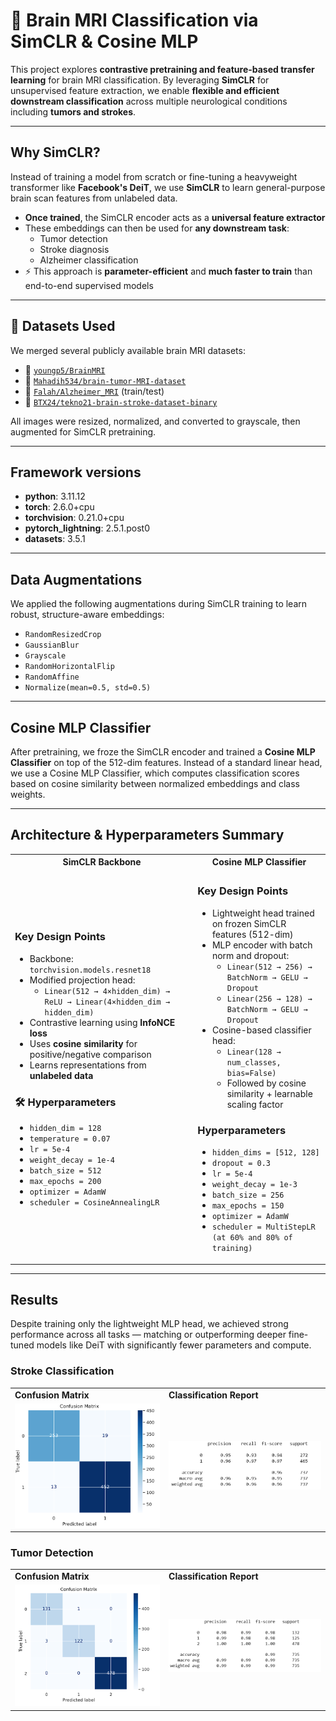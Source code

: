 # 🧠 Brain MRI Classification via SimCLR & Cosine MLP

This project explores **contrastive pretraining and feature-based transfer learning** for brain MRI classification. By leveraging **SimCLR** for unsupervised feature extraction, we enable **flexible and efficient downstream classification** across multiple neurological conditions including **tumors and strokes**.

---

## Why SimCLR?

Instead of training a model from scratch or fine-tuning a heavyweight transformer like **Facebook's DeiT**, we use **SimCLR** to learn general-purpose brain scan features from unlabeled data.

- **Once trained**, the SimCLR encoder acts as a **universal feature extractor**
- These embeddings can then be used for **any downstream task**:
  - Tumor detection
  - Stroke diagnosis
  - Alzheimer classification
- ⚡ This approach is **parameter-efficient** and **much faster to train** than end-to-end supervised models

---

## 🧬 Datasets Used

We merged several publicly available brain MRI datasets:

- 🧠 [`youngp5/BrainMRI`](https://huggingface.co/datasets/youngp5/BrainMRI)
- 🧠 [`Mahadih534/brain-tumor-MRI-dataset`](https://huggingface.co/datasets/Mahadih534/brain-tumor-MRI-dataset)
- 🧠 [`Falah/Alzheimer_MRI`](https://huggingface.co/datasets/Falah/Alzheimer_MRI) (train/test)
- 🧠 [`BTX24/tekno21-brain-stroke-dataset-binary`](https://huggingface.co/datasets/BTX24/tekno21-brain-stroke-dataset-binary)

All images were resized, normalized, and converted to grayscale, then augmented for SimCLR pretraining.

---

## Framework versions

- **python**: 3.11.12
- **torch**: 2.6.0+cpu
- **torchvision**: 0.21.0+cpu
- **pytorch_lightning**: 2.5.1.post0
- **datasets**: 3.5.1

---

## Data Augmentations

We applied the following augmentations during SimCLR training to learn robust, structure-aware embeddings:

- `RandomResizedCrop`
- `GaussianBlur`
- `Grayscale`
- `RandomHorizontalFlip`
- `RandomAffine`
- `Normalize(mean=0.5, std=0.5)`

---

## Cosine MLP Classifier

After pretraining, we froze the SimCLR encoder and trained a **Cosine MLP Classifier** on top of the 512-dim features.
Instead of a standard linear head, we use a Cosine MLP Classifier, which computes classification scores based on cosine similarity between normalized embeddings and class weights.

---

## Architecture & Hyperparameters Summary

<table>
<tr>
<th style="text-align:center"> SimCLR Backbone</th>
<th style="text-align:center"> Cosine MLP Classifier</th>
</tr>
<tr>
<td>

###  Key Design Points

- Backbone: `torchvision.models.resnet18`
- Modified projection head:
  - `Linear(512 → 4×hidden_dim) → ReLU → Linear(4×hidden_dim → hidden_dim)`
- Contrastive learning using **InfoNCE loss**
- Uses **cosine similarity** for positive/negative comparison
- Learns representations from **unlabeled data**

### 🛠️ Hyperparameters

- `hidden_dim = 128`
- `temperature = 0.07`
- `lr = 5e-4`
- `weight_decay = 1e-4`
- `batch_size = 512`
- `max_epochs = 200`
- `optimizer = AdamW`
- `scheduler = CosineAnnealingLR`

</td>
<td>

###  Key Design Points

- Lightweight head trained on frozen SimCLR features (512-dim)
- MLP encoder with batch norm and dropout:
  - `Linear(512 → 256) → BatchNorm → GELU → Dropout`
  - `Linear(256 → 128) → BatchNorm → GELU → Dropout`
- Cosine-based classifier head:
  - `Linear(128 → num_classes, bias=False)`
  - Followed by cosine similarity + learnable scaling factor

###  Hyperparameters

- `hidden_dims = [512, 128]`
- `dropout = 0.3`
- `lr = 5e-4`
- `weight_decay = 1e-3`
- `batch_size = 256`
- `max_epochs = 150`
- `optimizer = AdamW`
- `scheduler = MultiStepLR (at 60% and 80% of training)`

</td>
</tr>
</table>

---

## Results
Despite training only the lightweight MLP head, we achieved strong performance across all tasks — matching or outperforming deeper fine-tuned models like DeiT with significantly fewer parameters and compute.

### Stroke Classification
<table> <tr> <td><strong>Confusion Matrix</strong></td> <td><strong>Classification Report</strong></td> </tr> <tr> <td><img src="images/stroke2.png" width="400"></td> <td><img src="images/stroke_cm.png" width="400"></td> </tr> </table>


### Tumor Detection
<table> <tr> <td><strong>Confusion Matrix</strong></td> <td><strong>Classification Report</strong></td> </tr> <tr> <td><img src="images/tumor.png" width="400"></td> <td><img src="images/tumor_cm.png" width="400"></td> </tr> </table>


